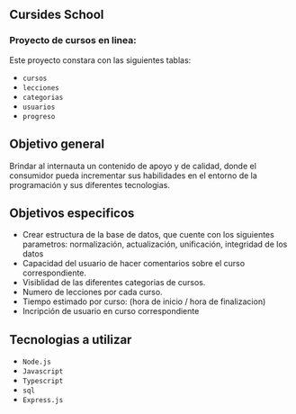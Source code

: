 ## Cursides School

### Proyecto de cursos en linea:
Este proyecto constara con las siguientes tablas: 
- ``cursos``
- ``lecciones``
- ``categorias``
- ``usuarios``
- ``progreso``

## Objetivo general
Brindar al internauta un contenido de apoyo y de calidad, donde el consumidor pueda incrementar sus habilidades en el entorno de la programación y sus diferentes tecnologias.

## Objetivos especificos
- Crear estructura de la base de datos, que cuente con los siguientes parametros: normalización, actualización, unificación, integridad de los datos
- Capacidad del usuario de hacer comentarios sobre el curso correspondiente.
- Visiblidad de las diferentes categorias de cursos.
- Numero de lecciones por cada curso.
- Tiempo estimado por curso: (hora de inicio / hora de finalizacion)
- Incripción de usuario en curso correspondiente

## Tecnologias a utilizar 
- ``Node.js``
- ``Javascript``
- ``Typescript``
- ``sql``
- ``Express.js``	

